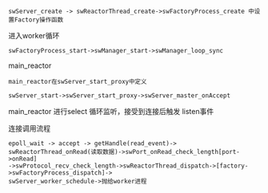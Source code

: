 ```
swServer_create -> swReactorThread_create->swFactoryProcess_create 中设置Factory操作函数
```

进入worker循环

```
swFactoryProcess_start->swManager_start->swManager_loop_sync
```

main\_reactor

```
main_reactor在swServer_start_proxy中定义

swServer_start->swServer_start_proxy->swServer_master_onAccept
```

main\_reactor 进行select 循环监听，接受到连接后触发 listen事件

连接调用流程

```
epoll_wait -> accept -> getHandle(read_event)-> swReactorThread_onRead(读取数据)->swPort_onRead_check_length[port->onRead]
->swProtocol_recv_check_length->swReactorThread_dispatch->[factory->swFactoryProcess_dispatch]->
swServer_worker_schedule->抛给worker进程
```



